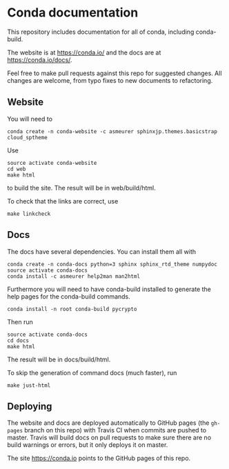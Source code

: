 # Conda documentation


This repository includes documentation for all of conda, including
conda-build.

The website is at https://conda.io/ and the docs are at https://conda.io/docs/.

Feel free to make pull requests against this repo for suggested changes. All
changes are welcome, from typo fixes to new documents to refactoring.

## Website

You will need to

    conda create -n conda-website -c asmeurer sphinxjp.themes.basicstrap cloud_sptheme

Use

    source activate conda-website
    cd web
    make html

to build the site.  The result will be in web/build/html.

To check that the links are correct, use

    make linkcheck

## Docs

The docs have several dependencies. You can install them all with

    conda create -n conda-docs python=3 sphinx sphinx_rtd_theme numpydoc
    source activate conda-docs
    conda install -c asmeurer help2man man2html

Furthermore you will need to have conda-build installed to generate the help
pages for the conda-build commands.

    conda install -n root conda-build pycrypto

Then run

    source activate conda-docs
    cd docs
    make html

The result will be in docs/build/html.

To skip the generation of command docs (much faster), run

    make just-html

## Deploying

The website and docs are deployed automatically to GitHub pages (the
`gh-pages` branch on this repo) with Travis CI when commits are pushed to
master. Travis will build docs on pull requests to make sure there are no
build warnings or errors, but it only deploys it on master.

The site https://conda.io points to the GitHub pages of this repo.
